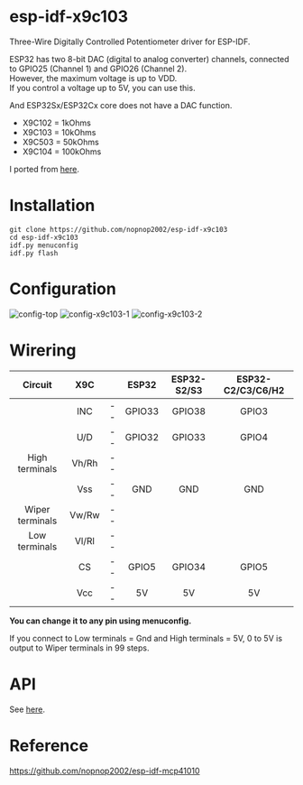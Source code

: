 # esp-idf-x9c103
Three-Wire Digitally Controlled Potentiometer driver for ESP-IDF.

ESP32 has two 8-bit DAC (digital to analog converter) channels, connected to GPIO25 (Channel 1) and GPIO26 (Channel 2).   
However, the maximum voltage is up to VDD.   
If you control a voltage up to 5V, you can use this.   

And ESP32Sx/ESP32Cx core does not have a DAC function.   

- X9C102 = 1kOhms   
- X9C103 = 10kOhms   
- X9C503 = 50kOhms   
- X9C104 = 100kOhms   

I ported from [here](https://github.com/lucyamy/LapX9C10X).   

# Installation

```Shell
git clone https://github.com/nopnop2002/esp-idf-x9c103
cd esp-idf-x9c103
idf.py menuconfig
idf.py flash
```

# Configuration   

![config-top](https://user-images.githubusercontent.com/6020549/149045495-e4735ac4-b28f-488e-8768-5fccb94ae3e7.jpg)
![config-x9c103-1](https://user-images.githubusercontent.com/6020549/149045498-888247f2-06dd-42c4-9da0-46f737ee57b5.jpg)
![config-x9c103-2](https://user-images.githubusercontent.com/6020549/149048774-ac062afb-dd17-48fe-b419-24c1838a12be.jpg)


# Wirering

|Circuit|X9C||ESP32|ESP32-S2/S3|ESP32-C2/C3/C6/H2|
|:-:|:-:|:-:|:-:|:-:|:-:|
||INC|--|GPIO33|GPIO38|GPIO3|
||U/D|--|GPIO32|GPIO33|GPIO4|
|High terminals|Vh/Rh|--||||
||Vss|--|GND|GND|GND|
|Wiper terminals|Vw/Rw|--||||
|Low terminals|Vl/Rl|--||||
||CS|--|GPIO5|GPIO34|GPIO5|
||Vcc|--|5V|5V|5V|

__You can change it to any pin using menuconfig.__   

If you connect to Low terminals = Gnd and High terminals = 5V, 0 to 5V is output to Wiper terminals in 99 steps.   


# API
See [here](https://github.com/lucyamy/LapX9C10X).

# Reference
https://github.com/nopnop2002/esp-idf-mcp41010

